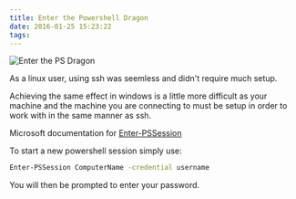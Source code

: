 ```yaml
---
title: Enter the Powershell Dragon
date: 2016-01-25 15:23:22
tags:
---
```

![Enter the PS Dragon](http://cdn.playbuzz.com/cdn/188b4f88-93d6-4810-a7b0-0aaf7df5375b/c45bda98-8119-421a-b338-160a7532da77.jpg)

As a linux user, using ssh was seemless and didn't require much setup.

Achieving the same effect in windows is a little more difficult as your machine and the machine you are connecting to must be setup in order to work with in the same manner as ssh.

Microsoft documentation for [Enter-PSSession](https://technet.microsoft.com/en-us/library/hh849707.aspx)

To start a new powershell session simply use: 

``` bash
Enter-PSSession ComputerName -credential username
```

You will then be prompted to enter your password.
